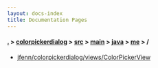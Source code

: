 ```yaml
---
layout: docs-index
title: Documentation Pages
---
```

#### [.](./../../../../../index) > [colorpickerdialog](./../../../../index) > [src](./../../../index) > [main](./../../index) > [java](./../index) > [me](./index) > **/**

- [jfenn/colorpickerdialog/views/ColorPickerView](jfenn/colorpickerdialog/views/ColorPickerView)
